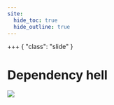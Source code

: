 ```yaml
---
site:
  hide_toc: true
  hide_outline: true
---
```


+++ { "class": "slide" }

# Dependency hell

![](#code:pyproject-cap)
